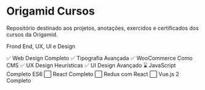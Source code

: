 # Origamid Cursos

Repositório destinado aos projetos, anotações, exercidos e certificados dos cursos da Origamid.

Frond End, UX, UI e Design

:white_check_mark: Web Design Completo
:white_check_mark: Tipografia Avançada
:white_check_mark: WooCommerce Como CMS
:white_check_mark: UX Design Heurísticas
:white_check_mark: UI Design Avançado
:hourglass: JavaScript Completo ES6
:white_large_square: React Completo
:white_large_square: Redux com React
:white_large_square: Vue.js 2 Completo
